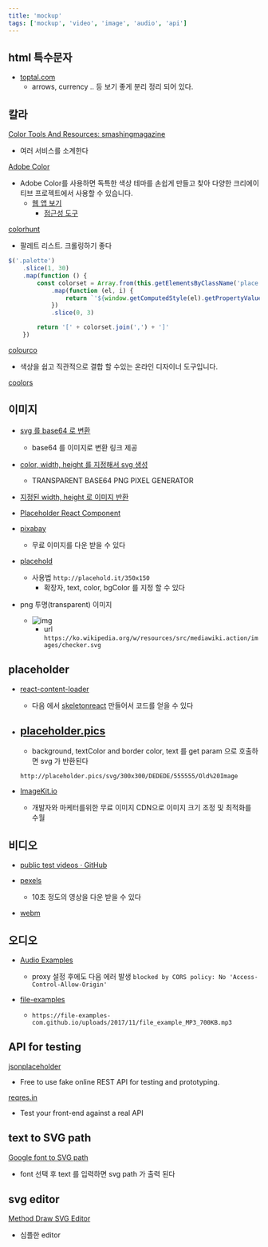 ```yaml
---
title: 'mockup'
tags: ['mockup', 'video', 'image', 'audio', 'api']
---
```


## html 특수문자

-   [toptal.com](https://www.toptal.com/designers/htmlarrows/)
    -   arrows, currency .. 등 보기 좋게 분리 정리 되어 있다.

## 칼라

[Color Tools And Resources: smashingmagazine](https://www.smashingmagazine.com/2021/07/color-tools-resources/)

-   여러 서비스를 소계한다

[Adobe Color](https://www.adobe.com/kr/products/color.html)

-   Adobe Color를 사용하면 독특한 색상 테마를 손쉽게 만들고 찾아 다양한 크리에이티브 프로젝트에서 사용할 수 있습니다.
    -   [웹 앱 보기](https://color.adobe.com/ko/create)
        -   [접근성 도구](https://color.adobe.com/ko/create/color-contrast-analyzer)

[colorhunt](https://colorhunt.co/)

-   팔레트 리스트. 크롤링하기 좋다

```js
$('.palette')
    .slice(1, 30)
    .map(function () {
        const colorset = Array.from(this.getElementsByClassName('place'))
            .map(function (el, i) {
                return `'${window.getComputedStyle(el).getPropertyValue('background-color')}'`
            })
            .slice(0, 3)

        return '[' + colorset.join(',') + ']'
    })
```

[colourco](https://colourco.de/)

-   색상을 쉽고 직관적으로 결합 할 수있는 온라인 디자이너 도구입니다.

[coolors](https://coolors.co/)

## 이미지

-   [svg 를 base64 로 변환](https://base64.guru/converter/encode/image/svg)
    -   base64 를 이미지로 변환 링크 제공
-   [color, width, height 를 지정해서 svg 생성](https://png-pixel.com/)
    -   TRANSPARENT BASE64 PNG PIXEL GENERATOR
-   [지정된 width, height 로 이미지 반환](https://lorempixel.com/)
-   [Placeholder React Component](https://github.com/buildo/react-placeholder)
-   [pixabay](https://pixabay.com/ko/)
    -   무료 이미지를 다운 받을 수 있다
-   [placehold](http://placehold.it)

    -   사용법 `http://placehold.it/350x150`
        -   확장자, text, color, bgColor 를 지정 할 수 있다

-   png 투명(transparent) 이미지
    -   ![img](https://ko.wikipedia.org/w/resources/src/mediawiki.action/images/checker.svg)
        -   url `https://ko.wikipedia.org/w/resources/src/mediawiki.action/images/checker.svg`

## placeholder

-   [react-content-loader](https://github.com/danilowoz/react-content-loader)

    -   다음 에서 [skeletonreact](https://skeletonreact.com/) 만들어서 코드를 얻을 수 있다

-   ## [placeholder.pics](http://placeholder.pics/)

    -   background, textColor and border color, text 를 get param 으로 호출하면 svg 가 반환된다

    ```
    http://placeholder.pics/svg/300x300/DEDEDE/555555/Old%20Image
    ```

-   [ImageKit.io](https://imagekit.io/)
    -   개발자와 마케터를위한 무료 이미지 CDN으로 이미지 크기 조정 및 최적화를 수월

## 비디오

-   [public test videos · GitHub](https://gist.github.com/jsturgis/3b19447b304616f18657)
-   [pexels](https://www.pexels.com/ko-kr/videos/)

    -   10초 정도의 영상을 다운 받을 수 있다

-   [webm](https://file-examples.com/index.php/sample-video-files/sample-webm-files-download/)

## 오디오

-   [Audio Examples](https://www.soundhelix.com/audio-examples)

    -   proxy 설정 후에도 다음 에러 발생 `blocked by CORS policy: No 'Access-Control-Allow-Origin'`

-   [file-examples](https://file-examples.com/index.php/sample-audio-files/sample-mp3-download/)
    -   `https://file-examples-com.github.io/uploads/2017/11/file_example_MP3_700KB.mp3`

## API for testing

[jsonplaceholder](https://jsonplaceholder.typicode.com/)

-   Free to use fake online REST API for testing and prototyping.

[reqres.in](https://reqres.in/)

-   Test your front-end against a real API

## text to SVG path

[Google font to SVG path](https://danmarshall.github.io/google-font-to-svg-path/)

-   font 선택 후 text 를 입력하면 svg path 가 출력 된다

## svg editor

[Method Draw SVG Editor](https://editor.method.ac/)

-   심플한 editor
